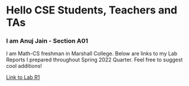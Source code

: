 # Hello CSE Students, Teachers and TAs
### I am Anuj Jain - Section A01
I am Math-CS freshman in Marshall College.
Below  are links to my Lab Reports I prepared throughout Spring 2022 Quarter.
Feel free to suggest cool additions!

[Link to Lab R1](lab-report-1.md)
